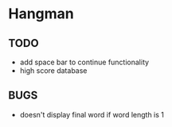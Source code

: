 # Hangman

## TODO
- add space bar to continue functionality
- high score database


## BUGS
- doesn't display final word if word length is 1
